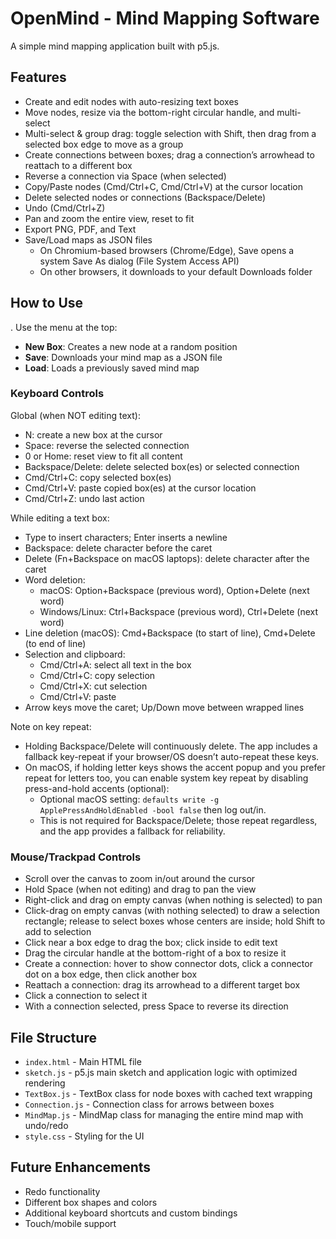 # OpenMind - Mind Mapping Software

A simple mind mapping application built with p5.js.

## Features

- Create and edit nodes with auto-resizing text boxes
- Move nodes, resize via the bottom-right circular handle, and multi-select
- Multi-select & group drag: toggle selection with Shift, then drag from a selected box edge to move as a group
- Create connections between boxes; drag a connection’s arrowhead to reattach to a different box
- Reverse a connection via Space (when selected)
- Copy/Paste nodes (Cmd/Ctrl+C, Cmd/Ctrl+V) at the cursor location
- Delete selected nodes or connections (Backspace/Delete)
- Undo (Cmd/Ctrl+Z)
- Pan and zoom the entire view, reset to fit
- Export PNG, PDF, and Text
- Save/Load maps as JSON files
   - On Chromium-based browsers (Chrome/Edge), Save opens a system Save As dialog (File System Access API)
   - On other browsers, it downloads to your default Downloads folder

## How to Use

. Use the menu at the top:
   - **New Box**: Creates a new node at a random position
   - **Save**: Downloads your mind map as a JSON file
   - **Load**: Loads a previously saved mind map

### Keyboard Controls

Global (when NOT editing text):

- N: create a new box at the cursor
- Space: reverse the selected connection
- 0 or Home: reset view to fit all content
- Backspace/Delete: delete selected box(es) or selected connection
- Cmd/Ctrl+C: copy selected box(es)
- Cmd/Ctrl+V: paste copied box(es) at the cursor location
- Cmd/Ctrl+Z: undo last action

While editing a text box:

- Type to insert characters; Enter inserts a newline
- Backspace: delete character before the caret
- Delete (Fn+Backspace on macOS laptops): delete character after the caret
- Word deletion:
  - macOS: Option+Backspace (previous word), Option+Delete (next word)
  - Windows/Linux: Ctrl+Backspace (previous word), Ctrl+Delete (next word)
- Line deletion (macOS): Cmd+Backspace (to start of line), Cmd+Delete (to end of line)
- Selection and clipboard:
  - Cmd/Ctrl+A: select all text in the box
  - Cmd/Ctrl+C: copy selection
  - Cmd/Ctrl+X: cut selection
  - Cmd/Ctrl+V: paste
- Arrow keys move the caret; Up/Down move between wrapped lines

Note on key repeat:

- Holding Backspace/Delete will continuously delete. The app includes a fallback key-repeat if your browser/OS doesn’t auto-repeat these keys.
- On macOS, if holding letter keys shows the accent popup and you prefer repeat for letters too, you can enable system key repeat by disabling press-and-hold accents (optional):
  - Optional macOS setting: `defaults write -g ApplePressAndHoldEnabled -bool false` then log out/in.
  - This is not required for Backspace/Delete; those repeat regardless, and the app provides a fallback for reliability.

### Mouse/Trackpad Controls

- Scroll over the canvas to zoom in/out around the cursor
- Hold Space (when not editing) and drag to pan the view
- Right-click and drag on empty canvas (when nothing is selected) to pan
- Click-drag on empty canvas (with nothing selected) to draw a selection rectangle; release to select boxes whose centers are inside; hold Shift to add to selection
- Click near a box edge to drag the box; click inside to edit text
- Drag the circular handle at the bottom-right of a box to resize it
- Create a connection: hover to show connector dots, click a connector dot on a box edge, then click another box
- Reattach a connection: drag its arrowhead to a different target box
- Click a connection to select it
- With a connection selected, press Space to reverse its direction

## File Structure

- `index.html` - Main HTML file
- `sketch.js` - p5.js main sketch and application logic with optimized rendering
- `TextBox.js` - TextBox class for node boxes with cached text wrapping
- `Connection.js` - Connection class for arrows between boxes
- `MindMap.js` - MindMap class for managing the entire mind map with undo/redo
- `style.css` - Styling for the UI

## Future Enhancements

- Redo functionality
- Different box shapes and colors
- Additional keyboard shortcuts and custom bindings
- Touch/mobile support
